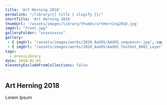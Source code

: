 ```yaml
---
title: 'Art Herning 2018'
permalink: "/library/{{ title | slugify }}/"
shortTitle: 'Art Herning 2018'
thumbUrl: '/assets/images/library/thumbs/artHerning2018.jpg'
imgUrl: "front.jpg"
galleryFolder: "xxxxxxxxxx"
gallery:
 - { imgUrl: "/assets/images/works/2020_AaUOS/AAUOS_sequencer.jpg", caption: "" }
 - { imgUrl: "/assets/images/works/2020_AaUOS/AaUOS_Textbot_0002_Layer-20.jpg", caption: "" }
tags:
  - pressLibrary
date: 2018-01-01
eleventyExcludeFromCollections: false
---
```



<h2>Art Herning 2018</h2>
<p>Lorem Ipsum</p>